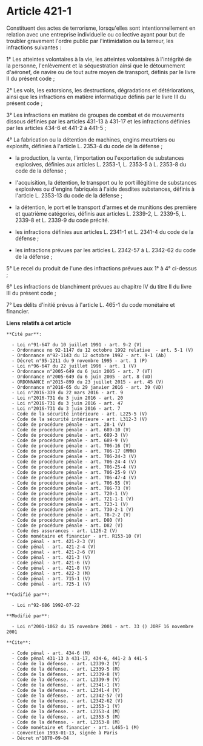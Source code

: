 # Article 421-1

Constituent des actes de terrorisme, lorsqu'elles sont intentionnellement en relation avec une entreprise individuelle ou
collective ayant pour but de troubler gravement l'ordre public par l'intimidation ou la terreur, les infractions suivantes :

1° Les atteintes volontaires à la vie, les atteintes volontaires à l'intégrité de la personne, l'enlèvement et la
séquestration ainsi que le détournement d'aéronef, de navire ou de tout autre moyen de transport, définis par le livre II du
présent code ;

2° Les vols, les extorsions, les destructions, dégradations et détériorations, ainsi que les infractions en matière
informatique définis par le livre III du présent code ;

3° Les infractions en matière de groupes de combat et de mouvements dissous définies par les articles 431-13 à 431-17 et les
infractions définies par les articles 434-6 et 441-2 à 441-5 ;

4° La fabrication ou la détention de machines, engins meurtriers ou explosifs, définies à l'article L. 2353-4 du code de la
défense ;

- la production, la vente, l'importation ou l'exportation de substances explosives, définies aux articles L. 2353-1, L.
2353-5 à L. 2353-8 du code de la défense ;

- l'acquisition, la détention, le transport ou le port illégitime de substances explosives ou d'engins fabriqués à l'aide
desdites substances, définis à l'article L. 2353-13 du code de la défense ;

- la détention, le port et le transport d'armes et de munitions des première et quatrième catégories, définis aux articles L.
2339-2, L. 2339-5, L. 2339-8 et L. 2339-9 du code précité.

- les infractions définies aux articles L. 2341-1 et L. 2341-4 du code de la défense ;

- les infractions prévues par les articles L. 2342-57 à L. 2342-62 du code de la défense ;

5° Le recel du produit de l'une des infractions prévues aux 1° à 4° ci-dessus ;

6° Les infractions de blanchiment prévues au chapitre IV du titre II du livre III du présent code ;

7° Les délits d'initié prévus à l'article L. 465-1 du code monétaire et financier.

**Liens relatifs à cet article**

	**Cité par**:

	  - Loi n°91-647 du 10 juillet 1991 - art. 9-2 (V)
	  - Ordonnance no 92-1147 du 12 octobre 1992 relative  - art. 5-1 (V)
	  - Ordonnance n°92-1143 du 12 octobre 1992 - art. 9-1 (Ab)
	  - Décret n°95-1211 du 9 novembre 1995 - art. 1 (P)
	  - Loi n°96-647 du 22 juillet 1996 - art. 1 (V)
	  - Ordonnance n°2005-649 du 6 juin 2005 - art. 7 (VT)
	  - Ordonnance n°2005-649 du 6 juin 2005 - art. 8 (VD)
	  - ORDONNANCE n°2015-899 du 23 juillet 2015 - art. 45 (V)
	  - Ordonnance n°2016-65 du 29 janvier 2016 - art. 39 (VD)
	  - Loi n°2016-339 du 22 mars 2016 - art. 9
	  - Loi n°2016-731 du 3 juin 2016 - art. 20
	  - Loi n°2016-731 du 3 juin 2016 - art. 47
	  - Loi n°2016-731 du 3 juin 2016 - art. 7
	  - Code de la sécurité intérieure - art. L225-5 (V)
	  - Code de la sécurité intérieure - art. L312-3 (V)
	  - Code de procédure pénale - art. 28-1 (V)
	  - Code de procédure pénale - art. 689-10 (V)
	  - Code de procédure pénale - art. 689-3 (V)
	  - Code de procédure pénale - art. 689-9 (V)
	  - Code de procédure pénale - art. 706-16 (V)
	  - Code de procédure pénale - art. 706-17 (MMN)
	  - Code de procédure pénale - art. 706-24-3 (V)
	  - Code de procédure pénale - art. 706-24-4 (V)
	  - Code de procédure pénale - art. 706-25-4 (V)
	  - Code de procédure pénale - art. 706-25-9 (V)
	  - Code de procédure pénale - art. 706-47-4 (V)
	  - Code de procédure pénale - art. 706-55 (V)
	  - Code de procédure pénale - art. 706-73 (V)
	  - Code de procédure pénale - art. 720-1 (V)
	  - Code de procédure pénale - art. 721-1-1 (V)
	  - Code de procédure pénale - art. 723-1 (V)
	  - Code de procédure pénale - art. 730-2-1 (V)
	  - Code de procédure pénale - art. 78-2-2 (V)
	  - Code de procédure pénale - art. D80 (V)
	  - Code de procédure pénale - art. D82 (V)
	  - Code des assurances - art. L126-2 (V)
	  - Code monétaire et financier - art. R153-10 (V)
	  - Code pénal - art. 421-2-3 (V)
	  - Code pénal - art. 421-2-4 (V)
	  - Code pénal - art. 421-2-6 (V)
	  - Code pénal - art. 421-3 (V)
	  - Code pénal - art. 421-6 (V)
	  - Code pénal - art. 421-8 (V)
	  - Code pénal - art. 422-3 (M)
	  - Code pénal - art. 715-1 (V)
	  - Code pénal - art. 725-1 (V)

	**Codifié par**:

	  - Loi n°92-686 1992-07-22

	**Modifié par**:

	  - Loi n°2001-1062 du 15 novembre 2001 - art. 33 () JORF 16 novembre 2001

	**Cite**:

	  - Code pénal - art. 434-6 (M)
	  - Code pénal 431-13 à 431-17, 434-6, 441-2 à 441-5
	  - Code de la défense. - art. L2339-2 (V)
	  - Code de la défense. - art. L2339-5 (M)
	  - Code de la défense. - art. L2339-8 (V)
	  - Code de la défense. - art. L2339-9 (V)
	  - Code de la défense. - art. L2341-1 (V)
	  - Code de la défense. - art. L2341-4 (V)
	  - Code de la défense. - art. L2342-57 (V)
	  - Code de la défense. - art. L2342-62 (V)
	  - Code de la défense. - art. L2353-1 (V)
	  - Code de la défense. - art. L2353-4 (M)
	  - Code de la défense. - art. L2353-5 (M)
	  - Code de la défense. - art. L2353-8 (M)
	  - Code monétaire et financier - art. L465-1 (M)
	  - Convention 1993-01-13, signée à Paris
	  - Décret n°1870-09-04
